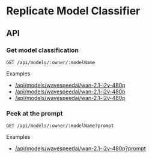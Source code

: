 # Replicate Model Classifier


## API

### Get model classification

```
GET /api/models/:owner/:modelName
```

Examples

- [/api/models/wavespeedai/wan-2.1-i2v-480p](/api/models/wavespeedai/wan-2.1-i2v-480p)
- [/api/models/wavespeedai/wan-2.1-i2v-480p](/api/models/wavespeedai/wan-2.1-i2v-480p)
- [/api/models/wavespeedai/wan-2.1-i2v-480p](/api/models/wavespeedai/wan-2.1-i2v-480p)


### Peek at the prompt

```
GET /api/models/:owner/:modelName?prompt
```

Examples

- [/api/models/wavespeedai/wan-2.1-i2v-480p?prompt](/api/models/wavespeedai/wan-2.1-i2v-480p?prompt)